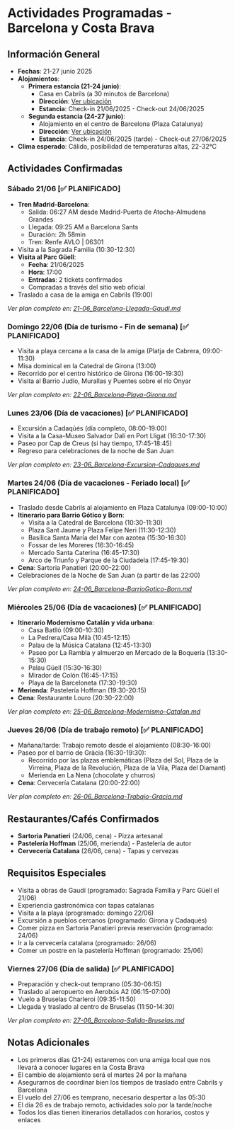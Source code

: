 # Actividades Programadas - Barcelona y Costa Brava

## Información General
- **Fechas**: 21-27 junio 2025
- **Alojamientos**: 
  * **Primera estancia (21-24 junio)**: 
    * Casa en Cabrils (a 30 minutos de Barcelona)
    * **Dirección**: [Ver ubicación](https://maps.app.goo.gl/ZkyrnvrBv3GWAE3PA)
    * **Estancia**: Check-in 21/06/2025 - Check-out 24/06/2025
  * **Segunda estancia (24-27 junio)**:
    * Alojamiento en el centro de Barcelona (Plaza Catalunya)
    * **Dirección**: [Ver ubicación](https://maps.app.goo.gl/uGgMjk9sLqzLuwUn8)
    * **Estancia**: Check-in 24/06/2025 (tarde) - Check-out 27/06/2025
- **Clima esperado**: Cálido, posibilidad de temperaturas altas, 22-32°C

## Actividades Confirmadas

### Sábado 21/06 [✅ PLANIFICADO]
- **Tren Madrid-Barcelona**:
  * Salida: 06:27 AM desde Madrid-Puerta de Atocha-Almudena Grandes
  * Llegada: 09:25 AM a Barcelona Sants
  * Duración: 2h 58min
  * Tren: Renfe AVLO | 06301
- Visita a la Sagrada Familia (10:30-12:30)
- **Visita al Parc Güell**:
  * **Fecha**: 21/06/2025
  * **Hora**: 17:00
  * **Entradas**: 2 tickets confirmados
  * Compradas a través del sitio web oficial
- Traslado a casa de la amiga en Cabrils (19:00)

_Ver plan completo en: [21-06_Barcelona-Llegada-Gaudi.md](./21-06_Barcelona-Llegada-Gaudi.md)_

### Domingo 22/06 (Día de turismo - Fin de semana) [✅ PLANIFICADO]
- Visita a playa cercana a la casa de la amiga (Platja de Cabrera, 09:00-11:30)
- Misa dominical en la Catedral de Girona (13:00)
- Recorrido por el centro histórico de Girona (16:00-19:30)
- Visita al Barrio Judío, Murallas y Puentes sobre el río Onyar

_Ver plan completo en: [22-06_Barcelona-Playa-Girona.md](./22-06_Barcelona-Playa-Girona.md)_

### Lunes 23/06 (Día de vacaciones) [✅ PLANIFICADO]
- Excursión a Cadaqúés (día completo, 08:00-19:00)
- Visita a la Casa-Museo Salvador Dalí en Port Lligat (16:30-17:30)
- Paseo por Cap de Creus (si hay tiempo, 17:45-18:45)
- Regreso para celebraciones de la noche de San Juan

_Ver plan completo en: [23-06_Barcelona-Excursion-Cadaques.md](./23-06_Barcelona-Excursion-Cadaques.md)_

### Martes 24/06 (Día de vacaciones - Feriado local) [✅ PLANIFICADO]
- Traslado desde Cabrils al alojamiento en Plaza Catalunya (09:00-10:00)
- **Itinerario para Barrio Gótico y Born**:
  * Visita a la Catedral de Barcelona (10:30-11:30)
  * Plaza Sant Jaume y Plaza Felipe Neri (11:30-12:30)
  * Basílica Santa María del Mar con azotea (15:30-16:30)
  * Fossar de les Moreres (16:30-16:45)
  * Mercado Santa Caterina (16:45-17:30)
  * Arco de Triunfo y Parque de la Ciudadela (17:45-19:30)
- **Cena**: Sartoria Panatieri (20:00-22:00)
- Celebraciones de la Noche de San Juan (a partir de las 22:00)

_Ver plan completo en: [24-06_Barcelona-BarrioGotico-Born.md](./24-06_Barcelona-BarrioGotico-Born.md)_

### Miércoles 25/06 (Día de vacaciones) [✅ PLANIFICADO]
- **Itinerario Modernismo Catalán y vida urbana**:
  * Casa Batlló (09:00-10:30)
  * La Pedrera/Casa Milà (10:45-12:15)
  * Palau de la Música Catalana (12:45-13:30)
  * Paseo por La Rambla y almuerzo en Mercado de la Boquería (13:30-15:30)
  * Palau Güell (15:30-16:30)
  * Mirador de Colón (16:45-17:15)
  * Playa de la Barceloneta (17:30-19:30)
- **Merienda**: Pastelería Hoffman (19:30-20:15)
- **Cena**: Restaurante Louro (20:30-22:00)

_Ver plan completo en: [25-06_Barcelona-Modernismo-Catalan.md](./25-06_Barcelona-Modernismo-Catalan.md)_

### Jueves 26/06 (Día de trabajo remoto) [✅ PLANIFICADO]
- Mañana/tarde: Trabajo remoto desde el alojamiento (08:30-16:00)
- Paseo por el barrio de Gràcia (16:30-19:30):
  * Recorrido por las plazas emblemáticas (Plaza del Sol, Plaza de la Virreina, Plaza de la Revolución, Plaza de la Vila, Plaza del Diamant)
  * Merienda en La Nena (chocolate y churros)
- **Cena**: Cervecería Catalana (20:00-22:00)

_Ver plan completo en: [26-06_Barcelona-Trabajo-Gracia.md](./26-06_Barcelona-Trabajo-Gracia.md)_

## Restaurantes/Cafés Confirmados
- **Sartoria Panatieri** (24/06, cena) - Pizza artesanal
- **Pastelería Hoffman** (25/06, merienda) - Pastelería de autor
- **Cervecería Catalana** (26/06, cena) - Tapas y cervezas

## Requisitos Especiales
- Visita a obras de Gaudí (programado: Sagrada Familia y Parc Güell el 21/06)
- Experiencia gastronómica con tapas catalanas
- Visita a la playa (programado: domingo 22/06)
- Excursión a pueblos cercanos (programado: Girona y Cadaqués)
- Comer pizza en Sartoria Panatieri previa reservación (programado: 24/06)
- Ir a la cervecería catalana (programado: 26/06)
- Comer un postre en la pastelería Hoffman (programado: 25/06)

### Viernes 27/06 (Día de salida) [✅ PLANIFICADO]
- Preparación y check-out temprano (05:30-06:15)
- Traslado al aeropuerto en Aerobús A2 (06:15-07:00)
- Vuelo a Bruselas Charleroi (09:35-11:50)
- Llegada y traslado al centro de Bruselas (11:50-14:30)

_Ver plan completo en: [27-06_Barcelona-Salida-Bruselas.md](./27-06_Barcelona-Salida-Bruselas.md)_

## Notas Adicionales
- Los primeros días (21-24) estaremos con una amiga local que nos llevará a conocer lugares en la Costa Brava
- El cambio de alojamiento será el martes 24 por la mañana
- Asegurarnos de coordinar bien los tiempos de traslado entre Cabrils y Barcelona
- El vuelo del 27/06 es temprano, necesario despertar a las 05:30
- El día 26 es de trabajo remoto, actividades solo por la tarde/noche
- Todos los días tienen itinerarios detallados con horarios, costos y enlaces
